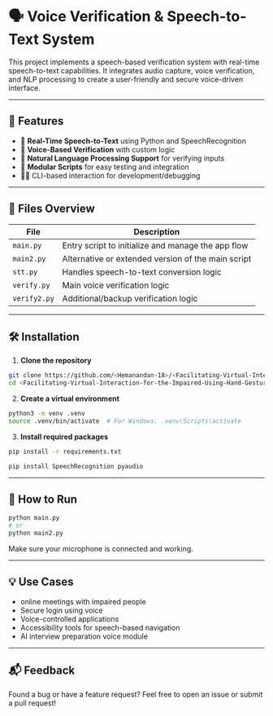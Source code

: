 # 🗣️ Voice Verification & Speech-to-Text System

This project implements a speech-based verification system with real-time speech-to-text capabilities. It integrates audio capture, voice verification, and NLP processing to create a user-friendly and secure voice-driven interface.

---

## 🚀 Features

- 🎤 **Real-Time Speech-to-Text** using Python and SpeechRecognition
- 🔐 **Voice-Based Verification** with custom logic
- 🧠 **Natural Language Processing Support** for verifying inputs
- 🔄 **Modular Scripts** for easy testing and integration
- 👨‍💻 CLI-based interaction for development/debugging

---

## 🧾 Files Overview

| File         | Description                                        |
|--------------|----------------------------------------------------|
| `main.py`    | Entry script to initialize and manage the app flow |
| `main2.py`   | Alternative or extended version of the main script |
| `stt.py`     | Handles speech-to-text conversion logic            |
| `verify.py`  | Main voice verification logic                      |
| `verify2.py` | Additional/backup verification logic               |

---

## 🛠️ Installation

1. **Clone the repository**
```bash
git clone https://github.com/<Hemanandan-18>/<Facilitating-Virtual-Interaction-for-the-Impaired-Using-Hand-Gesture-Recognition>.git
cd <Facilitating-Virtual-Interaction-for-the-Impaired-Using-Hand-Gesture-Recognition>
```

2. **Create a virtual environment**
```bash
python3 -m venv .venv
source .venv/bin/activate  # For Windows: .venv\Scripts\activate
```

3. **Install required packages**
```bash
pip install -r requirements.txt
```

```bash
pip install SpeechRecognition pyaudio
```

---

## 🧪 How to Run

```bash
python main.py
# or
python main2.py
```

Make sure your microphone is connected and working.

---

## 💡 Use Cases

- online meetings with impaired people
- Secure login using voice
- Voice-controlled applications
- Accessibility tools for speech-based navigation
- AI interview preparation voice module
  


---

## 📬 Feedback

Found a bug or have a feature request? Feel free to open an issue or submit a pull request!
